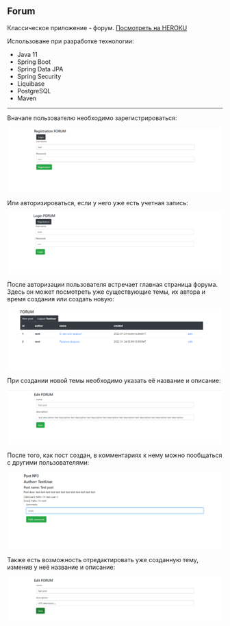 ## Forum

Классическое приложение - форум. [Посмотреть на HEROKU](https://fathomless-dawn-11480.herokuapp.com/)

Использоване при разработке технологии:

- Java 11
- Spring Boot
- Spring Data JPA
- Spring Security
- Liquibase
- PostgreSQL
- Maven

***

Вначале пользователю необходимо зарегистрироваться:

![](images/2.png)

Или авторизироваться, если у него уже есть учетная запись:

![](images/1.png)

После авторизации пользователя встречает главная страница форума. Здесь он может посмотреть уже существующие темы, их автора и время создания или создать новую:

![](images/3.png)

При создании новой темы необходимо указать её название и описание:

![](images/4.png)

После того, как пост создан, в комментариях к нему можно пообщаться с другими пользователями:

![](images/5.png)

Также есть возможность отредактировать уже созданную тему, изменив у неё название и описание:

![](images/6.png)
